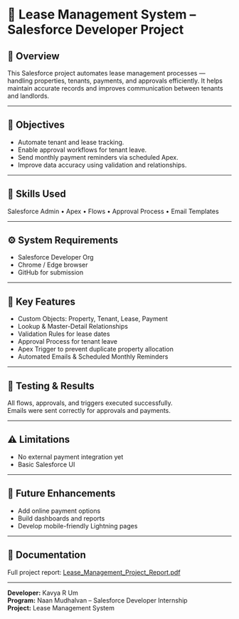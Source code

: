 # 🏢 Lease Management System – Salesforce Developer Project

## 📘 Overview
This Salesforce project automates lease management processes — handling properties, tenants, payments, and approvals efficiently. It helps maintain accurate records and improves communication between tenants and landlords.

---

## 🎯 Objectives
- Automate tenant and lease tracking.  
- Enable approval workflows for tenant leave.  
- Send monthly payment reminders via scheduled Apex.  
- Improve data accuracy using validation and relationships.

---

## 🧠 Skills Used
Salesforce Admin • Apex • Flows • Approval Process • Email Templates

---

## ⚙️ System Requirements
- Salesforce Developer Org  
- Chrome / Edge browser  
- GitHub for submission  

---

## 🧩 Key Features
- Custom Objects: Property, Tenant, Lease, Payment  
- Lookup & Master-Detail Relationships  
- Validation Rules for lease dates  
- Approval Process for tenant leave  
- Apex Trigger to prevent duplicate property allocation  
- Automated Emails & Scheduled Monthly Reminders  

---

## 🧪 Testing & Results
All flows, approvals, and triggers executed successfully.  
Emails were sent correctly for approvals and payments.  

---

## ⚠️ Limitations
- No external payment integration yet  
- Basic Salesforce UI  

---

## 🚀 Future Enhancements
- Add online payment options  
- Build dashboards and reports  
- Develop mobile-friendly Lightning pages  

---

## 📄 Documentation
Full project report: [Lease_Management_Project_Report.pdf](./Lease_Management_Project_Report.pdf)

---

**Developer:** Kavya R Um  
**Program:** Naan Mudhalvan – Salesforce Developer Internship  
**Project:** Lease Management System
